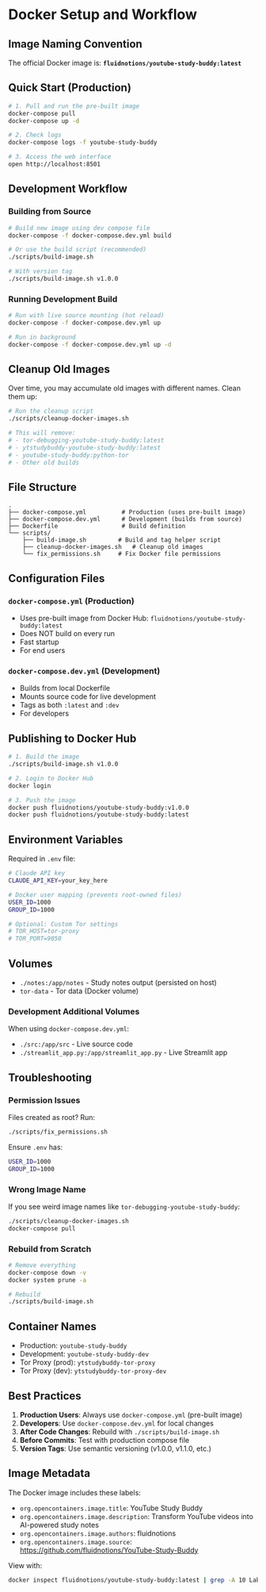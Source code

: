 # Docker Setup and Workflow

## Image Naming Convention

The official Docker image is: **`fluidnotions/youtube-study-buddy:latest`**

## Quick Start (Production)

```bash
# 1. Pull and run the pre-built image
docker-compose pull
docker-compose up -d

# 2. Check logs
docker-compose logs -f youtube-study-buddy

# 3. Access the web interface
open http://localhost:8501
```

## Development Workflow

### Building from Source

```bash
# Build new image using dev compose file
docker-compose -f docker-compose.dev.yml build

# Or use the build script (recommended)
./scripts/build-image.sh

# With version tag
./scripts/build-image.sh v1.0.0
```

### Running Development Build

```bash
# Run with live source mounting (hot reload)
docker-compose -f docker-compose.dev.yml up

# Run in background
docker-compose -f docker-compose.dev.yml up -d
```

## Cleanup Old Images

Over time, you may accumulate old images with different names. Clean them up:

```bash
# Run the cleanup script
./scripts/cleanup-docker-images.sh

# This will remove:
# - tor-debugging-youtube-study-buddy:latest
# - ytstudybuddy-youtube-study-buddy:latest
# - youtube-study-buddy:python-tor
# - Other old builds
```

## File Structure

```
.
├── docker-compose.yml          # Production (uses pre-built image)
├── docker-compose.dev.yml      # Development (builds from source)
├── Dockerfile                  # Build definition
└── scripts/
    ├── build-image.sh         # Build and tag helper script
    ├── cleanup-docker-images.sh   # Cleanup old images
    └── fix_permissions.sh     # Fix Docker file permissions
```

## Configuration Files

### `docker-compose.yml` (Production)
- Uses pre-built image from Docker Hub: `fluidnotions/youtube-study-buddy:latest`
- Does NOT build on every run
- Fast startup
- For end users

### `docker-compose.dev.yml` (Development)
- Builds from local Dockerfile
- Mounts source code for live development
- Tags as both `:latest` and `:dev`
- For developers

## Publishing to Docker Hub

```bash
# 1. Build the image
./scripts/build-image.sh v1.0.0

# 2. Login to Docker Hub
docker login

# 3. Push the image
docker push fluidnotions/youtube-study-buddy:v1.0.0
docker push fluidnotions/youtube-study-buddy:latest
```

## Environment Variables

Required in `.env` file:

```bash
# Claude API key
CLAUDE_API_KEY=your_key_here

# Docker user mapping (prevents root-owned files)
USER_ID=1000
GROUP_ID=1000

# Optional: Custom Tor settings
# TOR_HOST=tor-proxy
# TOR_PORT=9050
```

## Volumes

- `./notes:/app/notes` - Study notes output (persisted on host)
- `tor-data` - Tor data (Docker volume)

### Development Additional Volumes

When using `docker-compose.dev.yml`:
- `./src:/app/src` - Live source code
- `./streamlit_app.py:/app/streamlit_app.py` - Live Streamlit app

## Troubleshooting

### Permission Issues

Files created as root? Run:
```bash
./scripts/fix_permissions.sh
```

Ensure `.env` has:
```bash
USER_ID=1000
GROUP_ID=1000
```

### Wrong Image Name

If you see weird image names like `tor-debugging-youtube-study-buddy`:
```bash
./scripts/cleanup-docker-images.sh
docker-compose pull
```

### Rebuild from Scratch

```bash
# Remove everything
docker-compose down -v
docker system prune -a

# Rebuild
./scripts/build-image.sh
```

## Container Names

- Production: `youtube-study-buddy`
- Development: `youtube-study-buddy-dev`
- Tor Proxy (prod): `ytstudybuddy-tor-proxy`
- Tor Proxy (dev): `ytstudybuddy-tor-proxy-dev`

## Best Practices

1. **Production Users**: Always use `docker-compose.yml` (pre-built image)
2. **Developers**: Use `docker-compose.dev.yml` for local changes
3. **After Code Changes**: Rebuild with `./scripts/build-image.sh`
4. **Before Commits**: Test with production compose file
5. **Version Tags**: Use semantic versioning (v1.0.0, v1.1.0, etc.)

## Image Metadata

The Docker image includes these labels:
- `org.opencontainers.image.title`: YouTube Study Buddy
- `org.opencontainers.image.description`: Transform YouTube videos into AI-powered study notes
- `org.opencontainers.image.authors`: fluidnotions
- `org.opencontainers.image.source`: https://github.com/fluidnotions/YouTube-Study-Buddy

View with:
```bash
docker inspect fluidnotions/youtube-study-buddy:latest | grep -A 10 Labels
```
